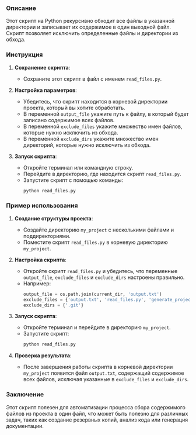 ### Описание

Этот скрипт на Python рекурсивно обходит все файлы в указанной директории и записывает их содержимое в один выходной файл. Скрипт позволяет исключить определенные файлы и директории из обхода.

### Инструкция

1. **Сохранение скрипта**:
   - Сохраните этот скрипт в файл с именем `read_files.py`.

2. **Настройка параметров**:
   - Убедитесь, что скрипт находится в корневой директории проекта, который вы хотите обработать.
   - В переменной `output_file` укажите путь к файлу, в который будет записано содержимое всех файлов.
   - В переменной `exclude_files` укажите множество имен файлов, которые нужно исключить из обхода.
   - В переменной `exclude_dirs` укажите множество имен директорий, которые нужно исключить из обхода.

3. **Запуск скрипта**:
   - Откройте терминал или командную строку.
   - Перейдите в директорию, где находится скрипт `read_files.py`.
   - Запустите скрипт с помощью команды:
     ```sh
     python read_files.py
     ```

### Пример использования

1. **Создание структуры проекта**:
   - Создайте директорию `my_project` с несколькими файлами и поддиректориями.
   - Поместите скрипт `read_files.py` в корневую директорию `my_project`.

2. **Настройка скрипта**:
   - Откройте скрипт `read_files.py` и убедитесь, что переменные `output_file`, `exclude_files` и `exclude_dirs` настроены правильно.
   - Например:
     ```python
     output_file = os.path.join(current_dir, 'output.txt')
     exclude_files = {'output.txt', 'read_files.py', 'generate_project_structure.py'}
     exclude_dirs = {'.git'}
     ```

3. **Запуск скрипта**:
   - Откройте терминал и перейдите в директорию `my_project`.
   - Запустите скрипт:
     ```sh
     python read_files.py
     ```

4. **Проверка результата**:
   - После завершения работы скрипта в корневой директории `my_project` появится файл `output.txt`, содержащий содержимое всех файлов, исключая указанные в `exclude_files` и `exclude_dirs`.

### Заключение

Этот скрипт полезен для автоматизации процесса сбора содержимого файлов из проекта в один файл, что может быть полезно для различных задач, таких как создание резервных копий, анализ кода или генерация документации.
